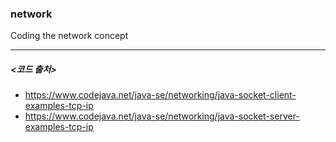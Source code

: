 ### network
Coding the network concept   


---

##### <코드 출처>
+ https://www.codejava.net/java-se/networking/java-socket-client-examples-tcp-ip
+ https://www.codejava.net/java-se/networking/java-socket-server-examples-tcp-ip
